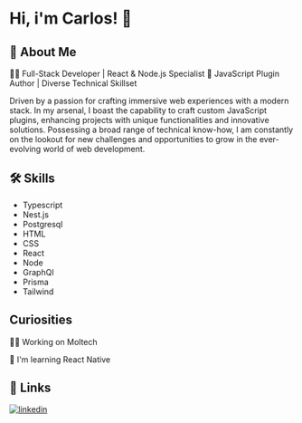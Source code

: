 
# Hi, i'm Carlos! 👋


## 🚀 About Me
👨‍💻 Full-Stack Developer | React & Node.js Specialist
🔧 JavaScript Plugin Author | Diverse Technical Skillset

Driven by a passion for crafting immersive web experiences with a modern stack. In my arsenal, I boast the capability to craft custom JavaScript plugins, enhancing projects with unique functionalities and innovative solutions. Possessing a broad range of technical know-how, I am constantly on the lookout for new challenges and opportunities to grow in the ever-evolving world of web development.

## 🛠 Skills
- Typescript
- Nest.js
- Postgresql
- HTML
- CSS
- React
- Node
- GraphQl
- Prisma
- Tailwind


## Curiosities
👩‍💻 Working on Moltech

🧠 I'm learning React Native

## 🔗 Links
[![linkedin](https://img.shields.io/badge/linkedin-0A66C2?style=for-the-badge&logo=linkedin&logoColor=white)](https://www.linkedin.com/in/carlos-cesar-baratella-jr-56697b3b/)
